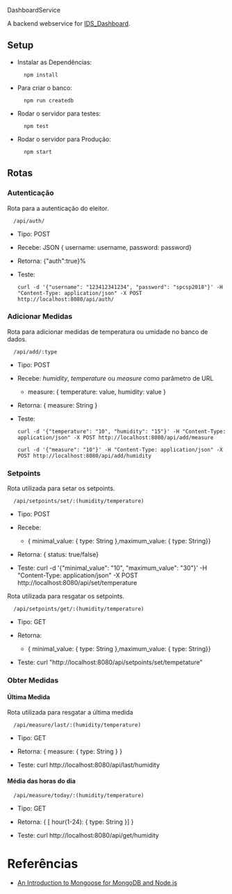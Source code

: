 
DashboardService

A backend webservice for [IDS_Dashboard](https://github.com/Calebe94/IDS_Dashboard).

## Setup

* Instalar as Dependências:
  ```
    npm install
  ```

* Para criar o banco:
  ```
    npm run createdb
  ```

* Rodar o servidor para testes:
  ```
    npm test
  ```

* Rodar o servidor para Produção:
  ```
    npm start
  ```

## Rotas

### Autenticação

Rota para a autenticação do eleitor.

```
  /api/auth/
```
  * Tipo: POST
  * Recebe: JSON { username: username, password: password}
  * Retorna: {"auth":true}%

* Teste: 

      curl -d '{"username": "123412341234", "password": "spcsp2018"}' -H "Content-Type: application/json" -X POST http://localhost:8080/api/auth/

### Adicionar Medidas

Rota para adicionar medidas de temperatura ou umidade no banco de dados.

```
  /api/add/:type
```
  * Tipo: POST
  * Recebe: *humidity*, *temperature* ou *measure* como parâmetro de URL
    * measure: { temperature: value, humidity: value }
  * Retorna:  { measure: String } 

* Teste: 

      curl -d '{"temperature": "10", "humidity": "15"}' -H "Content-Type: application/json" -X POST http://localhost:8080/api/add/measure

      curl -d '{"measure": "10"}' -H "Content-Type: application/json" -X POST http://localhost:8080/api/add/humidity

### Setpoints

Rota utilizada para setar os setpoints.

```
  /api/setpoints/set/:(humidity/temperature)
```

  * Tipo: POST
  * Recebe: 
      * { minimal_value: { type: String },maximum_value: { type: String}}
  * Retorna: { status: true/false}

* Teste: 
      curl -d '{"minimal_value": "10", "maximum_value": "30"}' -H "Content-Type: application/json" -X POST http://localhost:8080/api/set/temperature

Rota utilizada para resgatar os setpoints.

```
  /api/setpoints/get/:(humidity/temperature)
```

  * Tipo: GET
  * Retorna: 
      * { minimal_value: { type: String },maximum_value: { type: String}}

* Teste: 
      curl "http://localhost:8080/api/setpoints/set/tempetature"


### Obter Medidas

#### Última Medida

Rota utilizada para resgatar a última medida

```
  /api/measure/last/:(humidity/temperature)
```

  * Tipo: GET
  * Retorna: { measure: { type: String } }

* Teste: 
      curl http://localhost:8080/api/last/humidity

#### Média das horas do dia

```
  /api/measure/today/:(humidity/temperature)
```

  * Tipo: GET
  * Retorna: { [ hour(1-24): { type: String }] }

* Teste: 
      curl http://localhost:8080/api/get/humidity


# Referências

* [An Introduction to Mongoose for MongoDB and Node.js](https://code.tutsplus.com/articles/an-introduction-to-mongoose-for-mongodb-and-nodejs--cms-29527)
